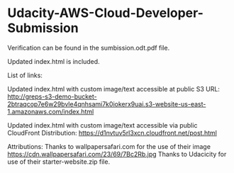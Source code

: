 # Udacity-AWS-Cloud-Developer-Submission

Verification can be found in the sumbission.odt.pdf file.

Updated index.html is included.

List of links:

Updated index.html with custom image/text accessible at public S3 URL:
http://greps-s3-demo-bucket-2btraqcop7e6w29bvle4qnhsami7k0iokerx9uai.s3-website-us-east-1.amazonaws.com/index.html

Updated index.html with custom image/text accessible via public CloudFront Distribution:
https://d1nvtuv5rl3xcn.cloudfront.net/post.html

Attributions:
Thanks to wallpapersafari.com for the use of their image https://cdn.wallpapersafari.com/23/69/7Bc2Rb.jpg
Thanks to Udacicity for use of their starter-website.zip file.

